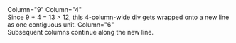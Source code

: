 ﻿<BSContainer>
    <BSRow>
        <BSCol Column="9">Column="9"</BSCol>
        <BSCol Column="4">Column="4"<br />Since 9 + 4 = 13 &gt; 12, this 4-column-wide div gets wrapped onto a new line as one contiguous unit.</BSCol>
        <BSCol Column="6">Column="6"<br />Subsequent columns continue along the new line.</BSCol>
    </BSRow>
</BSContainer>